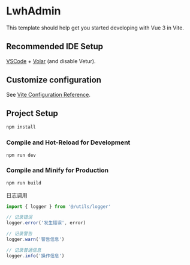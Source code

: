 # LwhAdmin

This template should help get you started developing with Vue 3 in Vite.

## Recommended IDE Setup

[VSCode](https://code.visualstudio.com/) + [Volar](https://marketplace.visualstudio.com/items?itemName=Vue.volar) (and disable Vetur).

## Customize configuration

See [Vite Configuration Reference](https://vite.dev/config/).

## Project Setup

```sh
npm install
```

### Compile and Hot-Reload for Development

```sh
npm run dev
```

### Compile and Minify for Production

```sh
npm run build
```


日志调用
```javascript
import { logger } from '@/utils/logger'

// 记录错误
logger.error('发生错误', error)

// 记录警告
logger.warn('警告信息')

// 记录普通信息
logger.info('操作信息')

```


